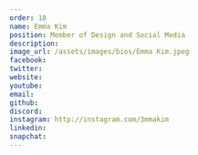 ```yaml
---
order: 18
name: Emma Kim
position: Member of Design and Social Media
description: 
image_url: /assets/images/bios/Emma Kim.jpeg
facebook: 
twitter: 
website: 
youtube: 
email: 
github: 
discord: 
instagram: http://instagram.com/3mmakim
linkedin: 
snapchat: 
---
```

